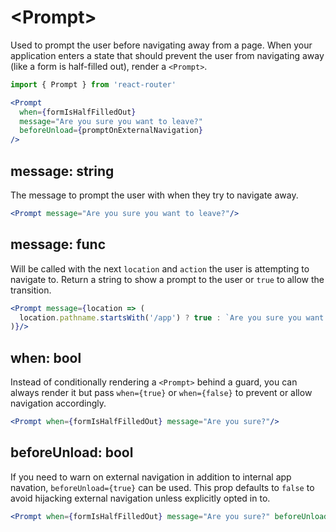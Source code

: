 # &lt;Prompt>

Used to prompt the user before navigating away from a page. When your application enters a state that should prevent the user from navigating away (like a form is half-filled out), render a `<Prompt>`.

```jsx
import { Prompt } from 'react-router'

<Prompt
  when={formIsHalfFilledOut}
  message="Are you sure you want to leave?"
  beforeUnload={promptOnExternalNavigation}
/>
```

## message: string

The message to prompt the user with when they try to navigate away.

```jsx
<Prompt message="Are you sure you want to leave?"/>
```

## message: func

Will be called with the next `location` and `action` the user is attempting to navigate to. Return a string to show a prompt to the user or `true` to allow the transition.

```jsx
<Prompt message={location => (
  location.pathname.startsWith('/app') ? true : `Are you sure you want to go to ${location.pathname}?`
)}/>
```

## when: bool

Instead of conditionally rendering a `<Prompt>` behind a guard, you can always render it but pass `when={true}` or `when={false}` to prevent or allow navigation accordingly.

```jsx
<Prompt when={formIsHalfFilledOut} message="Are you sure?"/>
```

## beforeUnload: bool

If you need to warn on external navigation in addition to internal app navation, `beforeUnload={true}` can be used. This prop defaults to `false` to avoid hijacking external navigation unless explicitly opted in to.

```jsx
<Prompt when={formIsHalfFilledOut} message="Are you sure?" beforeUnload/>
```
